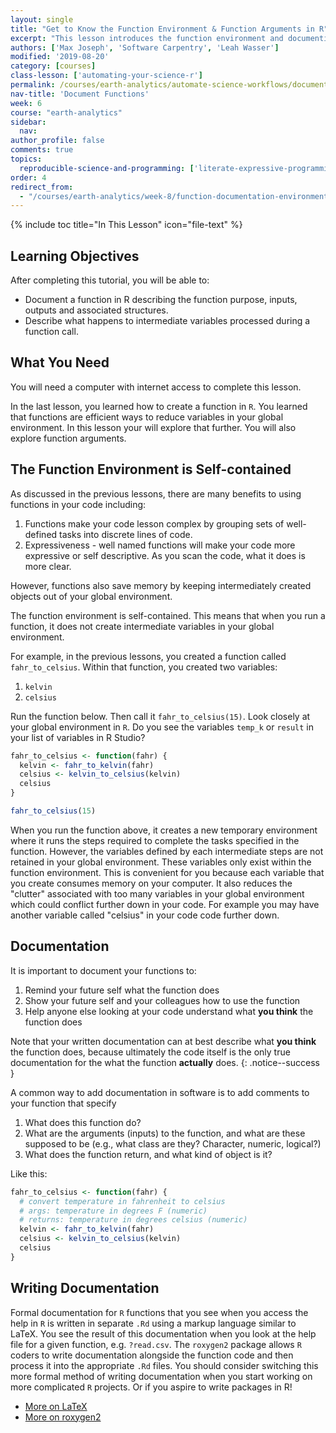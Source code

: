 ```yaml
---
layout: single
title: "Get to Know the Function Environment & Function Arguments in R"
excerpt: "This lesson introduces the function environment and documenting functions in R. When you run a function intermediate variables are not stored in the global environment. This not only saves memory on your computer but also keeps our environment clean, reducing the risk of conflicting variables."
authors: ['Max Joseph', 'Software Carpentry', 'Leah Wasser']
modified: '2019-08-20'
category: [courses]
class-lesson: ['automating-your-science-r']
permalink: /courses/earth-analytics/automate-science-workflows/document-functions-in-r/
nav-title: 'Document Functions'
week: 6
course: "earth-analytics"
sidebar:
  nav:
author_profile: false
comments: true
topics:
  reproducible-science-and-programming: ['literate-expressive-programming', 'functions']
order: 4
redirect_from:
  - "/courses/earth-analytics/week-8/function-documentation-environment-r/"
---
```


{% include toc title="In This Lesson" icon="file-text" %}



<div class='notice--success' markdown="1">

## <i class="fa fa-graduation-cap" aria-hidden="true"></i> Learning Objectives

After completing this tutorial, you will be able to:

* Document a function in R describing the function purpose, inputs, outputs and associated structures.
* Describe what happens to intermediate variables processed during a function call.

## <i class="fa fa-check-square-o fa-2" aria-hidden="true"></i> What You Need

You will need a computer with internet access to complete this lesson.

</div>

In the last lesson, you learned how to create a function in `R`. You learned that
functions are efficient ways to reduce variables in your global environment.
In this lesson your will explore that further. You will also explore function arguments.

## The Function Environment is Self-contained

As discussed in the previous lessons, there are many benefits to using functions in your code including:

1. Functions make your code lesson complex by grouping sets of well-defined tasks into discrete lines of code.
2. Expressiveness - well named functions will make your code more expressive or self descriptive. As you scan the code, what it does is more clear.

However, functions also save memory by keeping intermediately created objects out
of your global environment.

The function environment is self-contained. This  means that when you
run a function, it does not create intermediate variables in your global environment.

For example, in the previous lessons, you created a function called
`fahr_to_celsius`. Within that function, you created two variables:

1. `kelvin`
2. `celsius`

Run the function below. Then call it `fahr_to_celsius(15)`. Look closely at
your global environment in `R`. Do you see the variables `temp_k` or `result`
in your list of variables in R Studio?


```r
fahr_to_celsius <- function(fahr) {
  kelvin <- fahr_to_kelvin(fahr)
  celsius <- kelvin_to_celsius(kelvin)
  celsius
}

fahr_to_celsius(15)

```

When you run the function above, it creates a new temporary environment where it runs
the steps required to complete the tasks specified in the function. However,
the variables defined by each intermediate steps are not retained in your global
environment. These variables only exist within the function environment. This
is convenient for you because each variable that you create consumes
memory on your computer. It also reduces the "clutter" associated with too many
variables in your global environment which could conflict further down in your
code. For example you may have another variable called "celsius" in your code
code further down.


## Documentation

It is important to document your functions to:

1. Remind your future self what the function does
1. Show your future self and your colleagues how to use the function
1. Help anyone else looking at your code understand what **you think** the function does

Note that your written documentation can at best describe what **you think** the function does, because ultimately the code itself is the only true documentation for the what the function **actually** does.
{: .notice--success }

A common way to add documentation in software is to add comments to your function
that specify

1. What does this function do?
2. What are the arguments (inputs) to the function, and what are these supposed to be (e.g., what class are they? Character, numeric, logical?)
3. What does the function return, and what kind of object is it?

Like this:


```r
fahr_to_celsius <- function(fahr) {
  # convert temperature in fahrenheit to celsius
  # args: temperature in degrees F (numeric)
  # returns: temperature in degrees celsius (numeric)
  kelvin <- fahr_to_kelvin(fahr)
  celsius <- kelvin_to_celsius(kelvin)
  celsius
}
```

<div class="notice--success" markdown="1">

## Writing Documentation
Formal documentation for `R` functions that you see when you access the help in
`R` is written in separate `.Rd` using a
markup language similar to LaTeX. You see the result of this documentation
when you look at the help file for a given function, e.g. `?read.csv`.
The `roxygen2` package allows `R` coders to write documentation alongside
the function code and then process it into the appropriate `.Rd` files.
You should consider switching this more formal method of writing documentation
when you start working on more complicated `R` projects. Or if you aspire to
write packages in R!

* <a href="http://www.latex-project.org/" target="_blank">More on LaTeX</a>
* <a href="http://cran.r-project.org/web/packages/roxygen2/vignettes/rd.html" target="_blank"> More on roxygen2</a>

</div>
